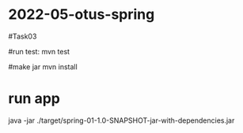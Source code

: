 # 2022-05-otus-spring
#Task03

#run test:
mvn test

#make jar
mvn install

# run app
java -jar ./target/spring-01-1.0-SNAPSHOT-jar-with-dependencies.jar